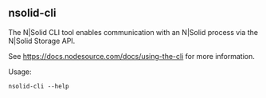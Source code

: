 nsolid-cli
---

The N|Solid CLI tool enables communication with an N|Solid process via the N|Solid Storage API.

See https://docs.nodesource.com/docs/using-the-cli for more information.

Usage:

```
nsolid-cli --help
```

